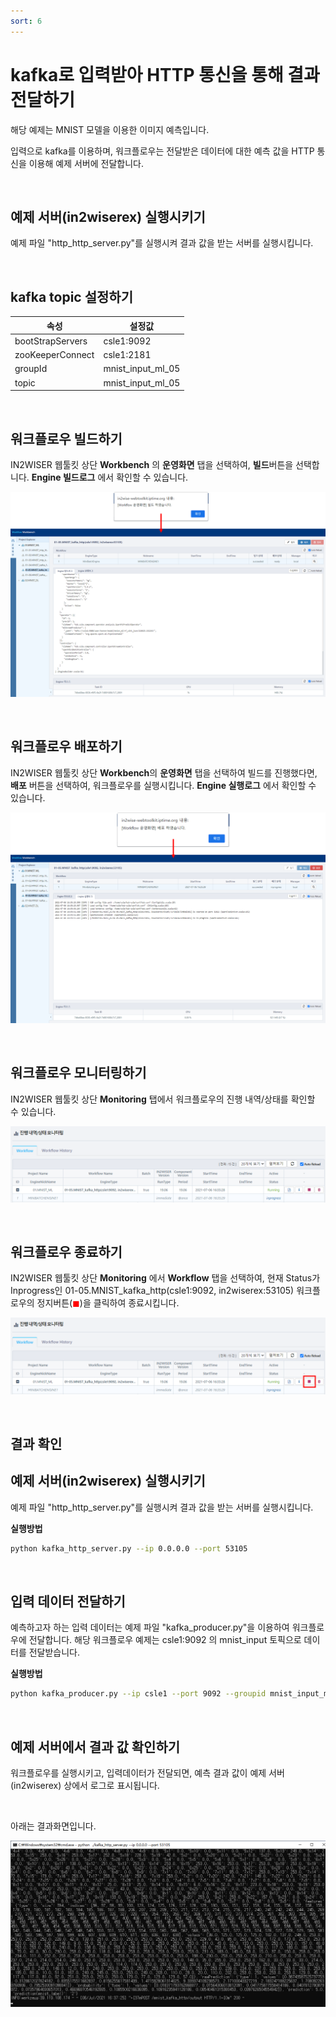 ```yaml
---
sort: 6
---
```




# kafka로 입력받아 HTTP 통신을 통해 결과 전달하기

해당 예제는 MNIST 모델을 이용한 이미지 예측입니다. 

입력으로 kafka를 이용하며, 워크플로우는 전달받은 데이터에 대한 예측 값을 HTTP 통신을 이용해 예제 서버에 전달합니다.

<br>

## 예제 서버(in2wiserex) 실행시키기

예제 파일 "http_http_server.py"를 실행시켜 결과 값을 받는 서버를 실행시킵니다.

<br>

## kafka topic 설정하기

| 속성             | 설정값            |
| ---------------- | ----------------- |
| bootStrapServers | csle1:9092        |
| zooKeeperConnect | csle1:2181        |
| groupId          | mnist_input_ml_05 |
| topic            | mnist_input_ml_05 |

<br>

## 워크플로우 빌드하기

IN2WISER 웹툴킷 상단 **Workbench** 의 **운영화면** 탭을 선택하여, **빌드**버튼을 선택합니다. **Engine 빌드로그** 에서 확인할 수 있습니다.

![build](./images/2.2.1.5.build.png)

<br>

## 워크플로우 배포하기

IN2WISER 웹툴킷 상단 **Workbench**의 **운영화면** 탭을 선택하여 빌드를 진행했다면, **배포** 버튼을 선택하여, 워크플로우를 실행시킵니다.  **Engine 실행로그** 에서 확인할 수 있습니다.

![deploy](./images/2.2.1.5.deploy.png)

<br>

## 워크플로우 모니터링하기

IN2WISER 웹툴킷 상단 **Monitoring** 탭에서 워크플로우의 진행 내역/상태를 확인할 수 있습니다.

![monitoring](./images/2.2.1.5.monitoring.png)

<br>

## 워크플로우 종료하기

IN2WISER  웹툴킷 상단 **Monitoring** 에서 **Workflow** 탭을 선택하여, 현재 Status가 Inprogress인 01-05.MNIST_kafka_http(csle1:9092, in2wiserex:53105) 워크플로우의 정지버튼(<span style="color:red">&#9724;</span>)을 클릭하여 종료시킵니다.

![terminated](./images/2.2.1.5.terminated.png)

<br>

## 결과 확인

## 예제 서버(in2wiserex) 실행시키기

예제 파일 "http_http_server.py"를 실행시켜 결과 값을 받는 서버를 실행시킵니다.

**실행방법**

```sh
python kafka_http_server.py --ip 0.0.0.0 --port 53105
```

<br>

##  입력 데이터 전달하기

예측하고자 하는 입력 데이터는 예제 파일 "kafka_producer.py"을 이용하여 워크플로우에 전달합니다. 해당 워크플로우 예제는 csle1:9092 의  mnist_input 토픽으로 데이터를 전달받습니다.

**실행방법**

```sh
python kafka_producer.py --ip csle1 --port 9092 --groupid mnist_input_ml_05 --topic mnist_input_ml_05
```

<br>

## 예제 서버에서 결과 값 확인하기

워크플로우를 실행시키고, 입력데이터가 전달되면, 예측 결과 값이 예제 서버(in2wiserex) 상에서 로그로 표시됩니다.

<br>

아래는 결과화면입니다.

![result](./images/2.2.1.5.result.png)

<br>

<br>

<br>
